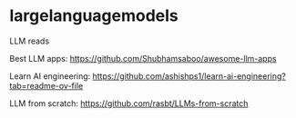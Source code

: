 # largelanguagemodels
LLM reads

Best LLM apps: https://github.com/Shubhamsaboo/awesome-llm-apps

Learn AI engineering: https://github.com/ashishps1/learn-ai-engineering?tab=readme-ov-file


LLM from scratch: https://github.com/rasbt/LLMs-from-scratch
